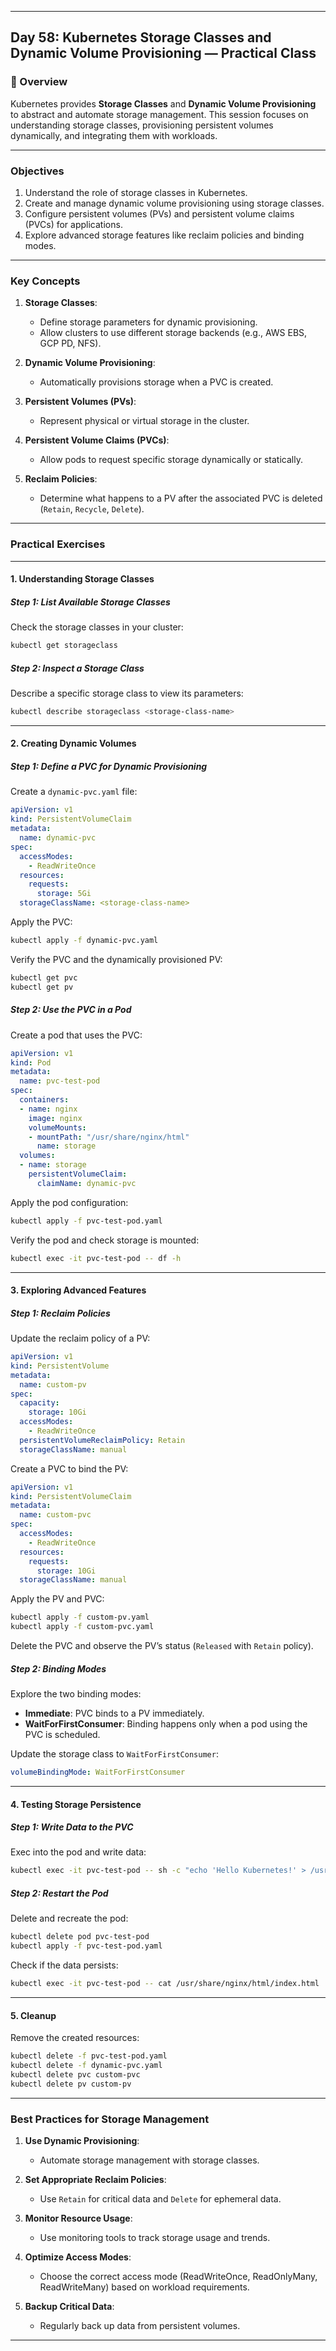 ﻿---

## Day 58: Kubernetes Storage Classes and Dynamic Volume Provisioning — Practical Class

### 📘 Overview

Kubernetes provides **Storage Classes** and **Dynamic Volume Provisioning** to abstract and automate storage management. This session focuses on understanding storage classes, provisioning persistent volumes dynamically, and integrating them with workloads.

---

### Objectives

1. Understand the role of storage classes in Kubernetes.
2. Create and manage dynamic volume provisioning using storage classes.
3. Configure persistent volumes (PVs) and persistent volume claims (PVCs) for applications.
4. Explore advanced storage features like reclaim policies and binding modes.

---

### Key Concepts

1. **Storage Classes**:
   - Define storage parameters for dynamic provisioning.
   - Allow clusters to use different storage backends (e.g., AWS EBS, GCP PD, NFS).

2. **Dynamic Volume Provisioning**:
   - Automatically provisions storage when a PVC is created.

3. **Persistent Volumes (PVs)**:
   - Represent physical or virtual storage in the cluster.

4. **Persistent Volume Claims (PVCs)**:
   - Allow pods to request specific storage dynamically or statically.

5. **Reclaim Policies**:
   - Determine what happens to a PV after the associated PVC is deleted (`Retain`, `Recycle`, `Delete`).

---

### Practical Exercises

---

#### 1. Understanding Storage Classes

##### Step 1: List Available Storage Classes
Check the storage classes in your cluster:
```bash
kubectl get storageclass
```

##### Step 2: Inspect a Storage Class
Describe a specific storage class to view its parameters:
```bash
kubectl describe storageclass <storage-class-name>
```

---

#### 2. Creating Dynamic Volumes

##### Step 1: Define a PVC for Dynamic Provisioning
Create a `dynamic-pvc.yaml` file:
```yaml
apiVersion: v1
kind: PersistentVolumeClaim
metadata:
  name: dynamic-pvc
spec:
  accessModes:
    - ReadWriteOnce
  resources:
    requests:
      storage: 5Gi
  storageClassName: <storage-class-name>
```

Apply the PVC:
```bash
kubectl apply -f dynamic-pvc.yaml
```

Verify the PVC and the dynamically provisioned PV:
```bash
kubectl get pvc
kubectl get pv
```

##### Step 2: Use the PVC in a Pod
Create a pod that uses the PVC:
```yaml
apiVersion: v1
kind: Pod
metadata:
  name: pvc-test-pod
spec:
  containers:
  - name: nginx
    image: nginx
    volumeMounts:
    - mountPath: "/usr/share/nginx/html"
      name: storage
  volumes:
  - name: storage
    persistentVolumeClaim:
      claimName: dynamic-pvc
```

Apply the pod configuration:
```bash
kubectl apply -f pvc-test-pod.yaml
```

Verify the pod and check storage is mounted:
```bash
kubectl exec -it pvc-test-pod -- df -h
```

---

#### 3. Exploring Advanced Features

##### Step 1: Reclaim Policies
Update the reclaim policy of a PV:
```yaml
apiVersion: v1
kind: PersistentVolume
metadata:
  name: custom-pv
spec:
  capacity:
    storage: 10Gi
  accessModes:
    - ReadWriteOnce
  persistentVolumeReclaimPolicy: Retain
  storageClassName: manual
```

Create a PVC to bind the PV:
```yaml
apiVersion: v1
kind: PersistentVolumeClaim
metadata:
  name: custom-pvc
spec:
  accessModes:
    - ReadWriteOnce
  resources:
    requests:
      storage: 10Gi
  storageClassName: manual
```

Apply the PV and PVC:
```bash
kubectl apply -f custom-pv.yaml
kubectl apply -f custom-pvc.yaml
```

Delete the PVC and observe the PV’s status (`Released` with `Retain` policy).

##### Step 2: Binding Modes
Explore the two binding modes:
- **Immediate**: PVC binds to a PV immediately.
- **WaitForFirstConsumer**: Binding happens only when a pod using the PVC is scheduled.

Update the storage class to `WaitForFirstConsumer`:
```yaml
volumeBindingMode: WaitForFirstConsumer
```

---

#### 4. Testing Storage Persistence

##### Step 1: Write Data to the PVC
Exec into the pod and write data:
```bash
kubectl exec -it pvc-test-pod -- sh -c "echo 'Hello Kubernetes!' > /usr/share/nginx/html/index.html"
```

##### Step 2: Restart the Pod
Delete and recreate the pod:
```bash
kubectl delete pod pvc-test-pod
kubectl apply -f pvc-test-pod.yaml
```

Check if the data persists:
```bash
kubectl exec -it pvc-test-pod -- cat /usr/share/nginx/html/index.html
```

---

#### 5. Cleanup

Remove the created resources:
```bash
kubectl delete -f pvc-test-pod.yaml
kubectl delete -f dynamic-pvc.yaml
kubectl delete pvc custom-pvc
kubectl delete pv custom-pv
```

---

### Best Practices for Storage Management

1. **Use Dynamic Provisioning**:
   - Automate storage management with storage classes.

2. **Set Appropriate Reclaim Policies**:
   - Use `Retain` for critical data and `Delete` for ephemeral data.

3. **Monitor Resource Usage**:
   - Use monitoring tools to track storage usage and trends.

4. **Optimize Access Modes**:
   - Choose the correct access mode (ReadWriteOnce, ReadOnlyMany, ReadWriteMany) based on workload requirements.

5. **Backup Critical Data**:
   - Regularly back up data from persistent volumes.

---
